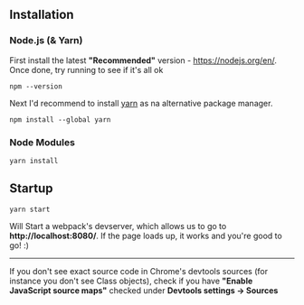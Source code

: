 ## Installation
### Node.js (& Yarn)
First install the latest **"Recommended"** version - https://nodejs.org/en/. Once done, try running to see if it's all ok
    
    npm --version


Next I'd recommend to install [yarn](https://classic.yarnpkg.com/en/docs/install/#windows-stable) as na alternative package manager.

    npm install --global yarn


### Node Modules

    yarn install



## Startup

    yarn start

Will Start a webpack's devserver, which allows us to go to **http://localhost:8080/**. If the page loads up, it works and you're good to go! :)

---

If you don't see exact source code in Chrome's devtools sources (for instance you don't see Class objects), check if you have **"Enable JavaScript source maps"** checked under **Devtools settings -> Sources**

